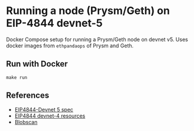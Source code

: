 # Running a node (Prysm/Geth) on EIP-4844 devnet-5

Docker Compose setup for running a Prysm/Geth node on devnet v5. Uses docker images from `ethpandaops` of Prysm and Geth.

## Run with Docker

```
make run
```

## References

- [EIP4844-Devnet 5 spec](https://hackmd.io/@inphi/HJZo4vQGn#)
- [EIP4844 devnet-4 resources](https://4844-devnet-5.ethpandaops.io)
- [Blobscan](https://blobscan.4844-devnet-5.ethpandaops.io/)
